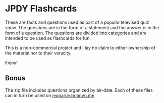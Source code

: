 # JPDY Flashcards

These are facts and questions used as part of a popular televised quiz show. The questions are in the form of a statement and the answer is in the form of a question. The questions are divided into categories and are intended to be used as flashcards for fun. 

This is a non-commercial project and I lay no claim to either ownership of the material nor to their veracity.

Enjoy!

## Bonus

The zip file includes questions organized by air-date. Each of these files can in turn be used on [jeopardy.brianyu.me](https://jeopardy.brianyu.me/).